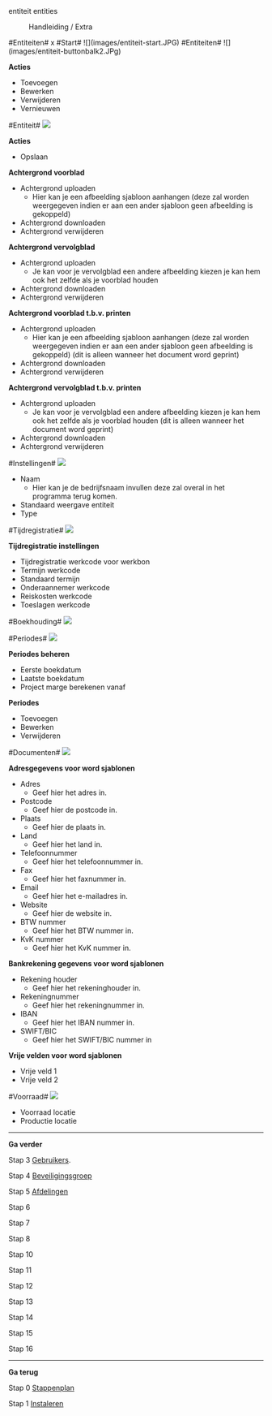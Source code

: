 <properties>
	<page>
		<title>entiteit</title>
		<description>entiteit</description>
		<context>entities</context>
	</page>
	<menu>
		<position>Handleiding / Extra</position>
		<title>Entiteit</title>
		<sort></sort>
	</menu>
</properties>
#Entiteiten#
x
#Start#
![](images/entiteit-start.JPG)
#Entiteiten#
![](images/entiteit-buttonbalk2.JPg)

**Acties**

- Toevoegen
- Bewerken
- Verwijderen
- Vernieuwen


#Entiteit#
![](images/entiteit-buttonbalk.JPg)

**Acties**

- Opslaan

**Achtergrond voorblad**

- Achtergrond uploaden
	- Hier kan je een afbeelding sjabloon aanhangen (deze zal worden weergegeven indien er aan een ander sjabloon geen afbeelding is gekoppeld)
- Achtergrond downloaden
- Achtergrond verwijderen

**Achtergrond vervolgblad**

- Achtergrond uploaden
	- Je kan voor je vervolgblad een andere afbeelding kiezen je kan hem ook het zelfde als je voorblad houden
- Achtergrond downloaden
- Achtergrond verwijderen

**Achtergrond voorblad t.b.v. printen**

- Achtergrond uploaden
	- Hier kan je een afbeelding sjabloon aanhangen (deze zal worden weergegeven indien er aan een ander sjabloon geen afbeelding is gekoppeld) (dit is alleen wanneer het document word geprint)
- Achtergrond downloaden
- Achtergrond verwijderen

**Achtergrond vervolgblad t.b.v. printen**

- Achtergrond uploaden
	- Je kan voor je vervolgblad een andere afbeelding kiezen je kan hem ook het zelfde als je voorblad houden (dit is alleen wanneer het document word geprint)
- Achtergrond downloaden
- Achtergrond verwijderen

#Instellingen#
![](images/entiteit-instellingen.jpg)

- Naam
	- Hier kan je de bedrijfsnaam invullen deze zal overal in het programma terug komen.
- Standaard weergave entiteit
- Type


#Tijdregistratie#
![](images/entiteit-tijdregistratie.jpg)

**Tijdregistratie instellingen**

- Tijdregistratie werkcode voor werkbon
- Termijn werkcode
- Standaard termijn
- Onderaannemer werkcode
- Reiskosten werkcode
- Toeslagen werkcode



#Boekhouding#
![](images/entiteit-document.JPg)

#Periodes#
![](images/entiteit-periodes.jpg)

**Periodes beheren**

- Eerste boekdatum
- Laatste boekdatum
- Project marge berekenen vanaf


**Periodes**

- Toevoegen
- Bewerken
- Verwijderen


#Documenten#
![](images/entiteit-document.JPG)


**Adresgegevens voor word sjablonen**

- Adres
	- Geef hier het adres in.
- Postcode
	- Geef hier de postcode in.
- Plaats
	- Geef hier de plaats in.
- Land
	- Geef hier het land in.
- Telefoonnummer
	- Geef hier het telefoonnummer in.
- Fax
	- Geef hier het faxnummer in.
- Email
	- Geef hier het e-mailadres in.
- Website
	- Geef hier de website in.
- BTW nummer
	- Geef hier het BTW nummer in.
- KvK nummer
	- Geef hier het KvK nummer in.

**Bankrekening gegevens voor word sjablonen**

- Rekening houder
	- Geef hier het rekeninghouder in.
- Rekeningnummer
	- Geef hier het rekeningnummer in.
- IBAN
	- Geef hier het IBAN nummer in.
- SWIFT/BIC
	- Geef hier het SWIFT/BIC nummer in

**Vrije velden voor word sjablonen**

- Vrije veld 1
- Vrije veld 2

#Voorraad#
![](images/entiteit-voorraad.jpg)

- Voorraad locatie
- Productie locatie


---------
**Ga verder**

Stap 3 [Gebruikers](http://hybridsaas.support/pages/handleiding/extra/gebruikers).

Stap 4 [Beveiligingsgroep](http://hybridsaas.support/pages/handleiding/extra/beveiligingsgroepen)

Stap 5 [Afdelingen](http://hybridsaas.support/pages/handleiding/extra/afdelingen)

Stap 6

Stap 7

Stap 8

Stap 10

Stap 11

Stap 12

Stap 13

Stap 14

Stap 15

Stap 16

----------
**Ga terug**

Stap 0 [Stappenplan](http://hybridsaas.support/pages/handleiding/extra/omgeving)

Stap 1 [Instaleren](http://hybridsaas.support/pages/handleiding/extra/installeren-hybrid%20SaaS-browser)